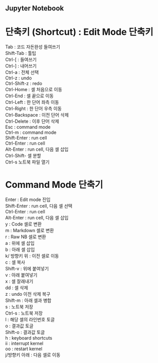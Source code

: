 ## Jupyter Notebook

# 단축키 (Shortcut) : Edit Mode 단축키
  

Tab : 코드 자돈완성 들여쓰기  
Shift-Tab : 툴팁  
Ctrl-[ : 들여쓰기   
Ctrl-] : 내어쓰기  
Ctrl-a : 전체 선택  
Ctrl-z : undo   
Ctrl-Shift-z : redo  
Ctrl-Home : 셀 처음으로 이동  
Ctrl-End : 셀 끝으로 이동  
Ctrl-Left : 한 단어 좌측 이동  
Ctrl-Right : 한 단어 우측 이동  
Ctrl-Backspace : 이전 단어 삭제  
Ctrl-Delete : 이후 단어 삭제  
Esc : command mode  
Ctrl-m : command mode  
Shift-Enter : run cell  
Ctrl-Enter : run cell  
Alt-Enter : run cell, 다음 셀 삽입  
Ctrl-Shift- 셀 분할  
Ctrl-s 노트북 파일 열기  
  
# Command Mode 단축기  
  
Enter : Edit mode 진입  
Shift-Enter : run cell, 다음 셀 선택  
Ctrl-Enter :  run cell  
Alt-Enter : run cell, 다음 셀 삽입  
y : Code 셀로 변환  
m : Markdown 셀로 변환   
r : Raw NB 셀로 변환  
a : 위에 셀 삽입  
b : 아래 셀 삽입  
k/ 방향키 위 : 이전 셀로 이동  
c : 셀 복사  
Shift-v : 위에 붙여넣기  
v : 아래 붙여넣기  
x : 셀 잘래내기  
dd : 셀 삭제  
z : undo 이전 삭제 복구  
Shift-m : 아래 셀과 병합  
s : 노트북 저장  
Ctrl-s : 노트북 저장  
l : 해당 셀의 라인번호 토글  
o : 결과값 토글  
Shift-o : 결과값 토글  
h : keyboard shortcuts  
ii : interrupt kernel  
oo : restart kernel  
j/방향키 아래 : 다음 셀로 이동  



